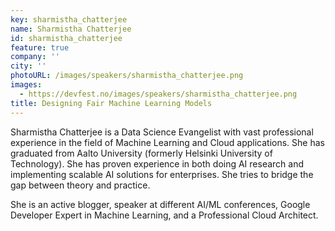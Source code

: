 ```yaml
---
key: sharmistha_chatterjee
name: Sharmistha Chatterjee
id: sharmistha_chatterjee
feature: true
company: ''
city: ''
photoURL: /images/speakers/sharmistha_chatterjee.png
images:
  - https://devfest.no/images/speakers/sharmistha_chatterjee.png
title: Designing Fair Machine Learning Models
---
```


Sharmistha Chatterjee is a Data Science Evangelist with vast professional experience in the field of Machine Learning and Cloud applications. She has graduated from Aalto University (formerly Helsinki University of Technology). She has proven experience in both doing AI research and implementing scalable AI solutions for enterprises. She tries to bridge the gap between theory and practice.

She is an active blogger, speaker at different AI/ML conferences, Google Developer Expert in Machine Learning, and a Professional Cloud Architect.